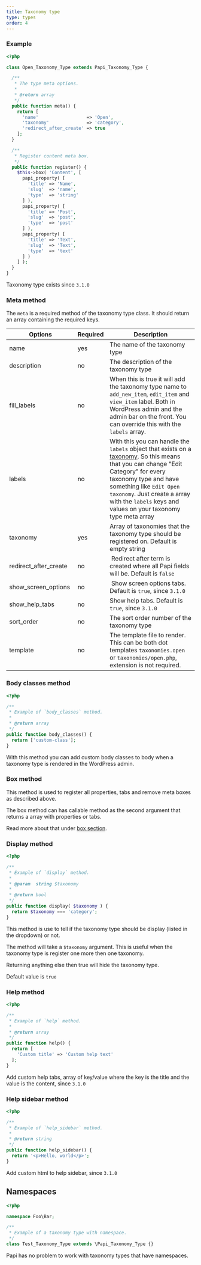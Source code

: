 ```yaml
---
title: Taxonomy type
type: types
order: 4
---
```


### Example

```php
<?php

class Open_Taxonomy_Type extends Papi_Taxonomy_Type {

  /**
   * The type meta options.
   *
   * @return array
   */
  public function meta() {
    return [
      'name'                  => 'Open',
      'taxonomy'              => 'category',
      'redirect_after_create' => true
    ];
  }

  /**
   * Register content meta box.
   */
  public function register() {
    $this->box( 'Content', [
      papi_property( [
        'title' => 'Name',
        'slug'  => 'name',
        'type'  => 'string'
      ] ),
      papi_property( [
        'title' => 'Post',
        'slug'  => 'post',
        'type'  => 'post'
      ] ),
      papi_property( [
        'title' => 'Text',
        'slug'  => 'Text',
        'type'  => 'text'
      ] )
    ] );
  }
}
```

Taxonomy type exists since `3.1.0`

### Meta method

The `meta` is a required method of the taxonomy type class. It should return an array containing the required keys.

Options               | Required | Description
----------------------|----------|------------
name                  | yes      | The name of the taxonomy type
description           | no       | The description of the taxonomy type
fill_labels           | no       | When this is true it will add the taxonomy type name to `add_new_item`, `edit_item` and `view_item` label. Both in WordPress admin and the admin bar on the front. You can override this with the `labels` array.
labels                | no       | With this you can handle the `labels` object that exists on a [taxonomy](https://codex.wordpress.org/Function_Reference/get_taxonomy). So this means that you can change "Edit Category" for every taxonomy type and have something like `Edit Open taxonomy`. Just create a array with the `labels` keys and values on your taxonomy type meta array
taxonomy              | yes      | Array of taxonomies that the taxonomy type should be registered on. Default is empty string
redirect_after_create | no       | Redirect after term is created where all Papi fields will be. Default is `false`
show_screen_options   | no       | Show screen options tabs. Default is `true`, since `3.1.0`
show_help_tabs        | no       | Show help tabs. Default is `true`, since `3.1.0`
sort_order            | no       | The sort order number of the taxonomy type
template              | no       | The template file to render. This can be both dot templates `taxonomies.open` or `taxonomies/open.php`, extension is not required.

### Body classes method

```php
<?php

/**
 * Example of `body_classes` method.
 *
 * @return array
 */
public function body_classes() {
  return ['custom-class'];
}
```

With this method you can add custom body classes to body when a taxonomy type is rendered in the WordPress admin.

### Box method

This method is used to register all properties, tabs and remove meta boxes as described above.

The box method can has callable method as the second argument that returns a array with properties or tabs.

Read more about that under [box section](/docs/box.html).

### Display method

```php
<?php

/**
 * Example of `display` method.
 *
 * @param  string $taxonomy
 *
 * @return bool
 */
public function display( $taxonomy ) {
  return $taxonomy === 'category';
}
```

This method is use to tell if the taxonomy type should be display (listed in the dropdown) or not.

The method will take a `$taxonomy` argument. This is useful when the taxonomy type is register one more then one taxonomy.

Returning anything else then true will hide the taxonomy type.

Default value is `true`

### Help method

```php
<?php

/**
 * Example of `help` method.
 *
 * @return array
 */
public function help() {
  return [
    'Custom title' => 'Custom help text'
  ];
}
```

Add custom help tabs, array of key/value where the key is the title and the value is the content, since `3.1.0`

### Help sidebar method

```php
<?php

/**
 * Example of `help_sidebar` method.
 *
 * @return string
 */
public function help_sidebar() {
  return '<p>Hello, world</p>';
}
```

Add custom html to help sidebar, since `3.1.0`

## Namespaces

```php
<?php

namespace Foo\Bar;

/**
 * Example of a taxonomy type with namespace.
 */
class Test_Taxonomy_Type extends \Papi_Taxonomy_Type {}
```

Papi has no problem to work with taxonomy types that have namespaces.
